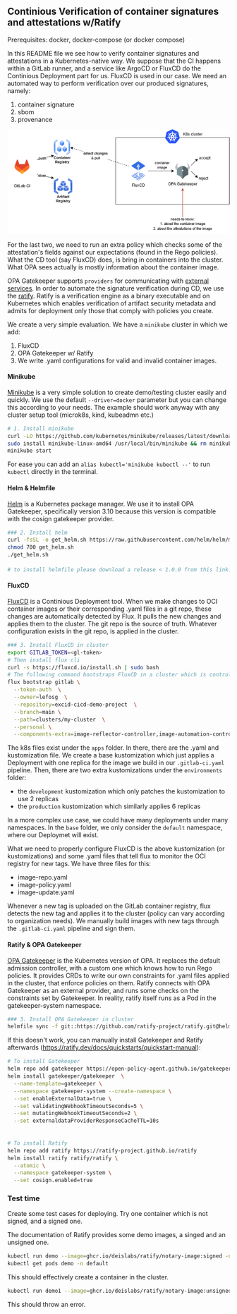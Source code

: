 ## Continious Verification of container signatures and attestations w/Ratify

Prerequisites: docker, docker-compose (or docker compose)

In this README file we see how to verify container signatures and attestations in a Kubernetes-native way. We suppose that the CI happens within a GitLab runner, and a service like ArgoCD or FluxCD do the Continious Deployment part for us. FluxCD is used in our case. We need an automated way to perform verification over our produced signatures, namely:
1. container signature
2. sbom
3. provenance

![alt text](/assets/cicd-aeros.drawio.png)

For the last two, we need to run an extra policy which checks some of the attestation's fields against our expectations (found in the Rego policies). What the CD tool (say FluxCD) does, is bring in containers into the cluster. What OPA sees actually is mostly information about the container image.

OPA Gatekeeper supports `providers` for communicating with [external services](https://open-policy-agent.github.io/gatekeeper/website/docs/externaldata/). In order to automate the signature verification during CD, we use the [ratify](https://ratify.dev/docs/what-is-ratify). Ratify is a verification engine as a binary executable and on Kubernetes which enables verification of artifact security metadata and admits for deployment only those that comply with policies you create.

We create a very simple evaluation. We have a `minikube` cluster in which we add:
1. FluxCD
2. OPA Gatekeeper w/ Ratify
3. We write .yaml configurations for valid and invalid container images.

#### Minikube
[Minikube](https://minikube.sigs.k8s.io/docs/start/?arch=%2Fwindows%2Fx86-64%2Fstable%2F.exe+download) is a very simple solution to create demo/testing cluster easily and quickly. We use the default `--driver=docker` parameter but you can change this according to your needs. The example should work anyway with any cluster setup tool (microk8s, kind, kubeadmn etc.)

```sh
# 1. Install minikube
curl -LO https://github.com/kubernetes/minikube/releases/latest/download/minikube-linux-amd64
sudo install minikube-linux-amd64 /usr/local/bin/minikube && rm minikube-linux-amd64
minikube start
```

For ease you can add an `alias kubectl='minikube kubectl --'` to run `kubectl` directly in the terminal.

#### Helm & Helmfile
[Helm](https://helm.sh/) is a Kubernetes package manager. We use it to install OPA Gatekeeper, specifically version 3.10 because this version is compatible with the cosign gatekeeper provider.

```sh
### 2. Install helm
curl -fsSL -o get_helm.sh https://raw.githubusercontent.com/helm/helm/main/scripts/get-helm-3
chmod 700 get_helm.sh
./get_helm.sh

# to install helmfile please download a release < 1.0.0 from this link: https://github.com/helmfile/helmfile
```

#### FluxCD
[FluxCD](https://fluxcd.io/) is a Continious Deployment tool. When we make changes to OCI container images or their corresponding .yaml files in a git repo, these changes are automatically detected by Flux. It pulls the new changes and applies them to the cluster. The git repo is the source of truth. Whatever configuration exists in the git repo, is applied in the cluster.

```sh
### 3. Install FluxCD in cluster
export GITLAB_TOKEN=<gl-token>
# Then install flux cli
curl -s https://fluxcd.io/install.sh | sudo bash
# The following command bootstraps FluxCD in a cluster which is controlled by a personal project in GitLab, not a group project (see flux documentation for more on that)
flux bootstrap gitlab \
  --token-auth  \
  --owner=lefosg  \
  --repository=excid-cicd-demo-project  \
  --branch=main \
  --path=clusters/my-cluster  \
  --personal \
  --components-extra=image-reflector-controller,image-automation-controller
```

The k8s files exist under the `apps` folder. In there, there are the .yaml and kustomization file. We create a base kustomization which just applies a Deployment with one replica for the image we build in our `.gitlab-ci.yaml` pipeline. 
Then, there are two extra kustomizations under the `environments` folder:
- the `development` kustomization which only patches the kustomization to use 2 replicas
- the `production` kustomization which similarly applies 6 replicas

In a more complex use case, we could have many deployments under many namespaces. In the `base` folder, we only consider the `default` namespace, where our Deploymet will exist.
 
What we need to properly configure FluxCD is the above kustomization (or kustomizations) and some .yaml files that tell flux to monitor the OCI registry for new tags. We have three files for this:
- image-repo.yaml
- image-policy.yaml
- image-update.yaml

Whenever a new tag is uploaded on the GitLab container registry, flux detects the new tag and applies it to the cluster (policy can vary according to organization needs). We manually build images with new tags through the `.gitlab-ci.yaml` pipeline and sign them.

#### Ratify & OPA Gatekeeper
[OPA Gatekeeper](https://github.com/open-policy-agent/gatekeeper) is the Kubernetes version of OPA. It replaces the default admission controller, with a custom one which knows how to run Rego policies. It provides CRDs to write our own constraints for .yaml files applied in the cluster, that enforce policies on them. Ratify connects with OPA Gatekeeper as an external provider, and runs some checks on the constraints set by Gatekeeper. In reality, ratify itself runs as a Pod in the gatekeeper-system namespace.

```sh
### 3. Install OPA Gatekeeper in cluster
helmfile sync -f git::https://github.com/ratify-project/ratify.git@helmfile.yaml
```

If this doesn't work, you can manually install Gatekeeper and Ratify afterwards (https://ratify.dev/docs/quickstarts/quickstart-manual):

```sh
# To install Gatekeeper
helm repo add gatekeeper https://open-policy-agent.github.io/gatekeeper/charts
helm install gatekeeper/gatekeeper  \
  --name-template=gatekeeper \
  --namespace gatekeeper-system --create-namespace \
  --set enableExternalData=true \
  --set validatingWebhookTimeoutSeconds=5 \
  --set mutatingWebhookTimeoutSeconds=2 \
  --set externaldataProviderResponseCacheTTL=10s


# To install Ratify 
helm repo add ratify https://ratify-project.github.io/ratify
helm install ratify ratify/ratify \
  --atomic \
  --namespace gatekeeper-system \
  --set cosign.enabled=true
```

### Test time

Create some test cases for deploying. Try one container which is not signed, and a signed one. 

The documentation of Ratify provides some demo images, a singed and an unsigned one.

```sh
kubectl run demo --image=ghcr.io/deislabs/ratify/notary-image:signed -n default
kubectl get pods demo -n default
```

This should effectively create a container in the cluster.

```sh
kubectl run demo1 --image=ghcr.io/deislabs/ratify/notary-image:unsigned -n default
```
This should throw an error.
